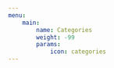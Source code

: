 ```yaml
---
menu:
    main:
        name: Categories
        weight: -99
        params:
            icon: categories
---
```


